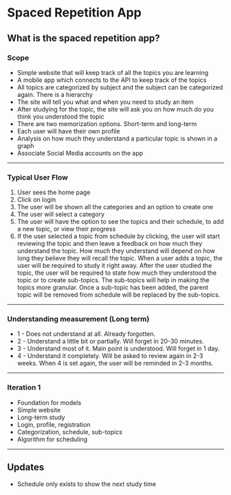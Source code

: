 # Spaced Repetition App
## What is the spaced repetition app?

### Scope
- Simple website that will keep track of all the topics you are learning
- A mobile app which connects to the API to keep track of the topics
- All topics are categorized by subject and the subject can be categorized again. There is a hierarchy
- The site will tell you what and when you need to study an item
- After studying for the topic, the site will ask you on how much do you think you understood the topic
- There are two memorization options. Short-term and long-term
- Each user will have their own profile
- Analysis on how much they understand a particular topic is shown in a graph
- Associate Social Media accounts on the app

---


### Typical User Flow
1. User sees the home page
2. Click on login
3. The user will be shown all the categories and an option to create one
4. The user will select a category
5. The user will have the option to see the topics and their schedule, to add a new topic, or view their progress
6. If the user selected a topic from schedule by clicking, the user will start reviewing the topic and then leave a feedback on how much they understand the topic. How much they understand will depend on how long they believe they will recall the topic. When a user adds a topic, the user will be required to study it right away. After the user studied the topic, the user will be required to state how much they understood the topic or to create sub-topics. The sub-topics will help in making the topics more granular. Once a sub-topic has been added, the parent topic will be removed from schedule will be replaced by the sub-topics.

---


### Understanding measurement (Long term)
- 1 - Does not understand at all. Already forgotten.
- 2 - Understand a little bit or partially. Will forget in 20-30 minutes.
- 3 - Understand most of it. Main point is understood. Will forget in 1 day.
- 4 - Understand it completely. Will be asked to review again in 2-3 weeks. When 4 is set again, the user will be reminded in 2-3 months.

---

### Iteration 1
- Foundation for models
- Simple website
- Long-term study
- Login, profile, registration
- Categorization, schedule, sub-topics
- Algorithm for scheduling

---

## Updates
- Schedule only exists to show the next study time
